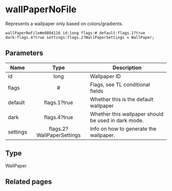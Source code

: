 # wallPaperNoFile
Represents a wallpaper only based on colors/gradients.

```
wallPaperNoFile#e0804116 id:long flags:# default:flags.1?true dark:flags.4?true settings:flags.2?WallPaperSettings = WallPaper;
```

## Parameters
| Name | Type | Description |
| ---- | :----: | ----------- |
| id | long | Wallpaper ID |
| flags | # | Flags, see TL conditional fields |
| default | flags.1?true | Whether this is the default wallpaper |
| dark | flags.4?true | Whether this wallpaper should be used in dark mode. |
| settings | flags.2?WallPaperSettings | Info on how to generate the wallpaper. |


## Type
WallPaper

## Related pages
